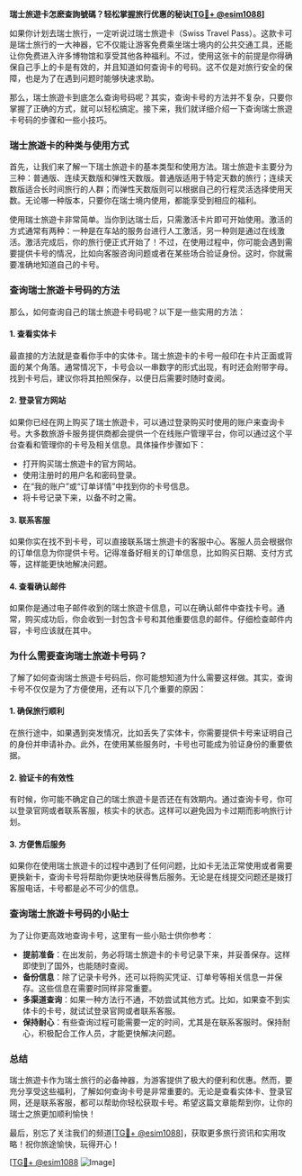 **瑞士旅遊卡怎麽查詢號碼？轻松掌握旅行优惠的秘诀[[TG💪+ @esim1088](https://t.me/s/esim1088)]**

如果你计划去瑞士旅行，一定听说过瑞士旅遊卡（Swiss Travel Pass）。这款卡可是瑞士旅行的一大神器，它不仅能让游客免费乘坐瑞士境内的公共交通工具，还能让你免费进入许多博物馆和享受其他各种福利。不过，使用这张卡的前提是你得确保自己手上的卡是有效的，并且知道如何查询卡的号码。这不仅是对旅行安全的保障，也是为了在遇到问题时能够快速求助。

那么，瑞士旅遊卡到底怎么查询号码呢？其实，查询卡号的方法并不复杂，只要你掌握了正确的方式，就可以轻松搞定。接下来，我们就详细介绍一下查询瑞士旅遊卡号码的步骤和一些小技巧。

### **瑞士旅遊卡的种类与使用方式**

首先，让我们来了解一下瑞士旅遊卡的基本类型和使用方法。瑞士旅遊卡主要分为三种：普通版、连续天数版和弹性天数版。普通版适用于特定天数的旅行；连续天数版适合长时间旅行的人群；而弹性天数版则可以根据自己的行程灵活选择使用天数。无论哪一种版本，只要你在瑞士境内使用，都能享受到相应的福利。

使用瑞士旅遊卡非常简单。当你到达瑞士后，只需激活卡片即可开始使用。激活的方式通常有两种：一种是在车站的服务台进行人工激活，另一种则是通过在线激活。激活完成后，你的旅行便正式开始了！不过，在使用过程中，你可能会遇到需要提供卡号的情况，比如向客服咨询问题或者在某些场合验证身份。这时，你就需要准确地知道自己的卡号。

### **查询瑞士旅遊卡号码的方法**

那么，如何查询自己的瑞士旅遊卡号码呢？以下是一些实用的方法：

#### **1. 查看实体卡**
最直接的方法就是查看你手中的实体卡。瑞士旅遊卡的卡号一般印在卡片正面或背面的某个角落。通常情况下，卡号会以一串数字的形式出现，有时还会附带字母。找到卡号后，建议你将其拍照保存，以便日后需要时随时查阅。

#### **2. 登录官方网站**
如果你已经在网上购买了瑞士旅遊卡，可以通过登录购买时使用的账户来查询卡号。大多数旅游卡服务提供商都会提供一个在线账户管理平台，你可以通过这个平台查看和管理你的卡号及相关信息。具体操作步骤如下：
- 打开购买瑞士旅遊卡的官方网站。
- 使用注册时的用户名和密码登录。
- 在“我的账户”或“订单详情”中找到你的卡号信息。
- 将卡号记录下来，以备不时之需。

#### **3. 联系客服**
如果你实在找不到卡号，可以直接联系瑞士旅遊卡的客服中心。客服人员会根据你的订单信息为你提供卡号。记得准备好相关的订单信息，比如购买日期、支付方式等，这样能更快地解决问题。

#### **4. 查看确认邮件**
如果你是通过电子邮件收到的瑞士旅遊卡信息，可以在确认邮件中查找卡号。通常，购买成功后，你会收到一封包含卡号和其他重要信息的邮件。仔细检查邮件内容，卡号应该就在其中。

### **为什么需要查询瑞士旅遊卡号码？**

了解了如何查询瑞士旅遊卡号码后，你可能想知道为什么需要这样做。其实，查询卡号不仅仅是为了方便使用，还有以下几个重要的原因：

#### **1. 确保旅行顺利**
在旅行途中，如果遇到突发情况，比如丢失了实体卡，你需要提供卡号来证明自己的身份并申请补办。此外，在使用某些服务时，卡号也可能成为验证身份的重要依据。

#### **2. 验证卡的有效性**
有时候，你可能不确定自己的瑞士旅遊卡是否还在有效期内。通过查询卡号，你可以登录官网或者联系客服，核实卡的状态。这样可以避免因为卡过期而影响旅行计划。

#### **3. 方便售后服务**
如果你在使用瑞士旅遊卡的过程中遇到了任何问题，比如卡无法正常使用或者需要更换新卡，查询卡号将帮助你更快地获得售后服务。无论是在线提交问题还是拨打客服电话，卡号都是必不可少的信息。

### **查询瑞士旅遊卡号码的小贴士**

为了让你更高效地查询卡号，这里有一些小贴士供你参考：

- **提前准备**：在出发前，务必将瑞士旅遊卡的卡号记录下来，并妥善保存。这样即使到了国外，也能随时查阅。
- **备份信息**：除了记录卡号外，还可以将购买凭证、订单号等相关信息一并保存。这些信息在需要时同样非常重要。
- **多渠道查询**：如果一种方法行不通，不妨尝试其他方式。比如，如果查不到实体卡的卡号，就试试登录官网或者联系客服。
- **保持耐心**：有些查询过程可能需要一定的时间，尤其是在联系客服时。保持耐心，积极配合工作人员，才能更快解决问题。

### **总结**

瑞士旅遊卡作为瑞士旅行的必备神器，为游客提供了极大的便利和优惠。然而，要充分享受这些福利，了解如何查询卡号是非常重要的。无论是查看实体卡、登录官网，还是联系客服，都可以帮助你轻松获取卡号。希望这篇文章能帮到你，让你的瑞士之旅更加顺利愉快！

最后，别忘了关注我们的频道[[TG💪+ @esim1088](https://t.me/s/esim1088)]，获取更多旅行资讯和实用攻略！祝你旅途愉快，玩得开心！

[[TG💪+ @esim1088](https://t.me/s/esim1088) ![Image](https://i.postimg.cc/4NQfJmqS/Snipaste-2025-05-13-00-14-12.png)]